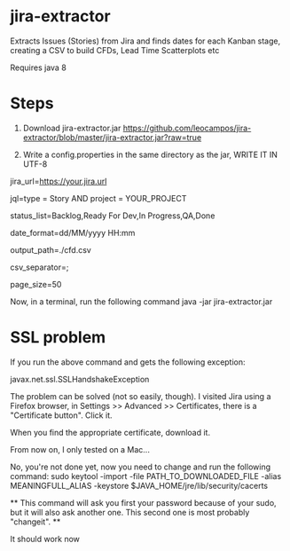 # jira-extractor
Extracts Issues (Stories) from Jira and finds dates for each Kanban stage, creating a CSV to build CFDs, Lead Time Scatterplots etc

Requires java 8

Steps
=====
1. Download jira-extractor.jar
https://github.com/leocampos/jira-extractor/blob/master/jira-extractor.jar?raw=true

2. Write a config.properties in the same directory as the jar, WRITE IT IN UTF-8

jira_url=https://your.jira.url

jql=type = Story AND project = YOUR_PROJECT

status_list=Backlog,Ready For Dev,In Progress,QA,Done

date_format=dd/MM/yyyy HH:mm

output_path=./cfd.csv

csv_separator=;

page_size=50


Now, in a terminal, run the following command
java -jar jira-extractor.jar

SSL problem
===========
If you run the above command and gets the following exception:

javax.net.ssl.SSLHandshakeException

The problem can be solved (not so easily, though). I visited Jira using a Firefox browser, in Settings >> Advanced >> Certificates, there is a "Certificate button". Click it.

When you find the appropriate certificate, download it.

From now on, I only tested on a Mac...

No, you're not done yet, now you need to change and run the following command:
sudo keytool -import -file PATH_TO_DOWNLOADED_FILE -alias MEANINGFULL_ALIAS -keystore $JAVA_HOME/jre/lib/security/cacerts

** This command will ask you first your password because of your sudo, but it will also ask another one. This second one is most probably "changeit". **

It should work now
